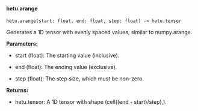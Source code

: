 #### hetu.arange

```
hetu.arange(start: float, end: float, step: float) -> hetu.tensor
```

Generates a 1D tensor with evenly spaced values, similar to numpy.arange.

**Parameters:**

* start (float): The starting value (inclusive).

* end (float): The ending value (exclusive).

* step (float): The step size, which must be non-zero.

**Returns:**

* hetu.tensor: A 1D tensor with shape (ceil((end - start)/step),).

